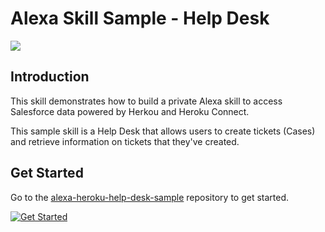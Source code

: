 # Alexa Skill Sample - Help Desk

<img src="https://m.media-amazon.com/images/G/01/mobile-apps/dex/alexa/alexa-skills-kit/tutorials/quiz-game/header._TTH_.png" />

## Introduction

This skill demonstrates how to build a private Alexa skill to access  Salesforce data powered by Herkou and Heroku Connect. 

This sample skill is a Help Desk that allows users to create tickets (Cases) and retrieve information on tickets that they've created.

## Get Started

Go to the [alexa-heroku-help-desk-sample](https://github.com/alexa/alexa-heroku-help-desk-sample) repository to get started.

[![Get Started](https://m.media-amazon.com/images/G/01/mobile-apps/dex/alexa/alexa-skills-kit/tutorials/general/buttons/button_get_started._TTH_.png)](https://github.com/alexa/alexa-heroku-help-desk-sample)

